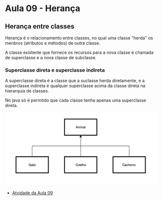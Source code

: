 # Aula 09 - Herança

## Herança entre classes

Herança é o relacionamento entre classes, no qual uma classe "herda" os menbros (atributos e métodos) de outra classe.

A classe existente que fornece os recursos para a nova classe é chamada de superclasse e a nova classe de subclasse.

### Superclasse direta e superclasse indireta

A superclasse direta é a classe que a suclasse herda diretamente, e a superclasse indireta é qualquer superclasse acima da classe direta na hierarquia de classes.

No java só é permitdo que cada classe tenha apenas uma superclasse direta.

![herança de classes](image.png)

- [Atvidade da Aula 09](/ilp007/src/main/java/org/example/Atv9)
